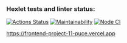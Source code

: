 ### Hexlet tests and linter status:
[![Actions Status](https://github.com/RomaSub/frontend-project-11/workflows/hexlet-check/badge.svg)](https://github.com/RomaSub/frontend-project-11/actions)
[![Maintainability](https://api.codeclimate.com/v1/badges/7e960640ee234521be36/maintainability)](https://codeclimate.com/github/RomaSub/frontend-project-11/maintainability)
[![Node CI](https://github.com/RomaSub/frontend-project-11/actions/workflows/my-tests.yml/badge.svg)](https://github.com/RomaSub/frontend-project-11/actions/workflows/my-tests.yml)

https://frontend-project-11-puce.vercel.app
